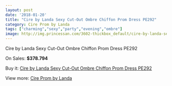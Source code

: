 ```yaml
---
layout: post
date: '2018-01-20'
title: "Cire by Landa Sexy Cut-Out Ombre Chiffon Prom Dress PE292"
category: Cire Prom by Landa
tags: ["charming","sexy","party","evening","ombre"]
image: http://img.princessan.com/3602-thickbox_default/cire-by-landa-sexy-cut-out-ombre-chiffon-prom-dress-pe292.jpg
---
```

Cire by Landa Sexy Cut-Out Ombre Chiffon Prom Dress PE292

On Sales: **$378.794**
<a href="https://www.princessan.com/en/cire-prom-by-landa/1648-cire-by-landa-sexy-cut-out-ombre-chiffon-prom-dress-pe292.html"><amp-img layout="responsive" width="600" height="600" src="//img.princessan.com/3602-thickbox_default/cire-by-landa-sexy-cut-out-ombre-chiffon-prom-dress-pe292.jpg" alt="Cire by Landa Sexy Cut-Out Ombre Chiffon Prom Dress PE292 0" /></a>
<a href="https://www.princessan.com/en/cire-prom-by-landa/1648-cire-by-landa-sexy-cut-out-ombre-chiffon-prom-dress-pe292.html"><amp-img layout="responsive" width="600" height="600" src="//img.princessan.com/3604-thickbox_default/cire-by-landa-sexy-cut-out-ombre-chiffon-prom-dress-pe292.jpg" alt="Cire by Landa Sexy Cut-Out Ombre Chiffon Prom Dress PE292 1" /></a>
<a href="https://www.princessan.com/en/cire-prom-by-landa/1648-cire-by-landa-sexy-cut-out-ombre-chiffon-prom-dress-pe292.html"><amp-img layout="responsive" width="600" height="600" src="//img.princessan.com/3603-thickbox_default/cire-by-landa-sexy-cut-out-ombre-chiffon-prom-dress-pe292.jpg" alt="Cire by Landa Sexy Cut-Out Ombre Chiffon Prom Dress PE292 2" /></a>

Buy it: [Cire by Landa Sexy Cut-Out Ombre Chiffon Prom Dress PE292](https://www.princessan.com/en/cire-prom-by-landa/1648-cire-by-landa-sexy-cut-out-ombre-chiffon-prom-dress-pe292.html "Cire by Landa Sexy Cut-Out Ombre Chiffon Prom Dress PE292")

View more: [Cire Prom by Landa](https://www.princessan.com/en/15-cire-prom-by-landa "Cire Prom by Landa")